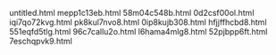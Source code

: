 untitled.html
mepp1c13eb.html
58m04c548b.html
0d2csf00ol.html
iqi7qo72kvg.html
pk8kul7nvo8.html
0ip8kujb308.html
hfjjffhcbd8.html
551eqfd5tlg.html
96c7callu2o.html
l6hama4mlg8.html
52pjbpp6ft.html
7eschqpvk9.html